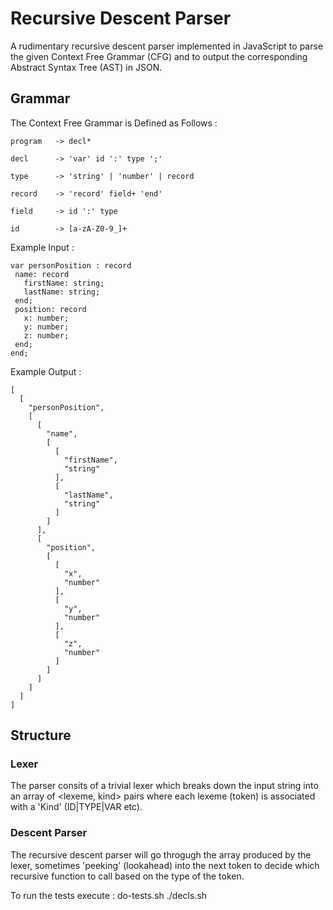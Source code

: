 # Recursive Descent Parser
A rudimentary recursive descent parser implemented in JavaScript to parse the given Context Free Grammar (CFG) and to output the corresponding Abstract Syntax Tree (AST) in JSON.


## Grammar 

The Context Free Grammar is Defined as Follows : 

```
program   -> decl*

decl      -> 'var' id ':' type ';'

type      -> 'string' | 'number' | record

record    -> 'record' field+ 'end'

field     -> id ':' type

id        -> [a-zA-Z0-9_]+
```

Example Input : 

```
var personPosition : record
 name: record
   firstName: string;
   lastName: string;
 end;
 position: record
   x: number;
   y: number;
   z: number;
 end;
end;
```

Example Output : 

```
[
  [
    "personPosition",
    [
      [
        "name",
        [
          [
            "firstName",
            "string"
          ],
          [
            "lastName",
            "string"
          ]
        ]
      ],
      [
        "position",
        [
          [
            "x",
            "number"
          ],
          [
            "y",
            "number"
          ],
          [
            "z",
            "number"
          ]
        ]
      ]
    ]
  ]
]
```

## Structure

### Lexer

The parser consits of a trivial lexer which breaks down the input string into an array of <lexeme, kind> pairs where each lexeme (token) is associated with a 'Kind' (ID|TYPE|VAR etc). 

### Descent Parser

The recursive descent parser will go throgugh the array produced by the lexer, sometimes 'peeking' (lookahead) into the next token to decide which recursive function to call based on the type of the token.

To run the tests execute : do-tests.sh ./decls.sh